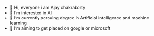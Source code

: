 - 👋 Hi, everyone i am  Ajay chakraborty
- 👀 I’m interested in AI
- 🌱 I’m currently persuing degree in Artificial intelligence and machine learning
- 💞️ I’m aiming to get placed on google or microsoft
  

<!---
carnage1109/carnage1109 is a ✨ special ✨ repository because its `README.md` (this file) appears on your GitHub profile.
You can click the Preview link to take a look at your changes.
--->
